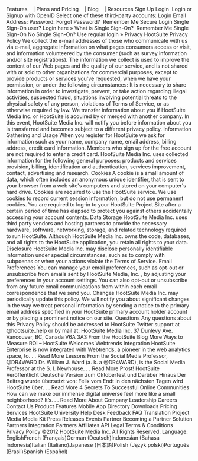 Features    | Plans and Pricing    | Blog    | Resources Sign Up Login  Login or Signup with OpenID Select one of these third-party accounts: Login Email Address: Password: Forgot Password?  Remember Me Secure Login Single Sign-On user? Login here » What is Single Sign-On?  Remember Me Single Sign-On No Single Sign-On? Use regular login » Privacy HootSuite Privacy Policy We collect the e-mail addresses of those who communicate with us via e-mail, aggregate information on what pages consumers access or visit, and information volunteered by the consumer (such as survey information and/or site registrations). The information we collect is used to improve the content of our Web pages and the quality of our service, and is not shared with or sold to other organizations for commercial purposes, except to provide products or services you've requested, when we have your permission, or under the following circumstances: It is necessary to share information in order to investigate, prevent, or take action regarding illegal activities, suspected fraud, situations involving potential threats to the physical safety of any person, violations of Terms of Service, or as otherwise required by law. We transfer information about you if HootSuite Media Inc. or HootSuite is acquired by or merged with another company. In this event, HootSuite Media Inc. will notify you before information about you is transferred and becomes subject to a different privacy policy. Information Gathering and Usage When you register for HootSuite we ask for information such as your name, company name, email address, billing address, credit card information. Members who sign up for the free account are not required to enter a credit card. HootSuite Media Inc. uses collected information for the following general purposes: products and services provision, billing, identification and authentication, services improvement, contact, advertising and research. Cookies A cookie is a small amount of data, which often includes an anonymous unique identifier, that is sent to your browser from a web site's computers and stored on your computer's hard drive. Cookies are required to use the HootSuite service. We use cookies to record current session information, but do not use permanent cookies. You are required to log-in to your HootSuite Project Site after a certain period of time has elapsed to protect you against others accidentally accessing your account contents. Data Storage HootSuite Media Inc. uses third party vendors and hosting partners to provide the necessary hardware, software, networking, storage, and related technology required to run HootSuite. Although HootSuite Media Inc. owns the code, databases, and all rights to the HootSuite application, you retain all rights to your data. Disclosure HootSuite Media Inc. may disclose personally identifiable information under special circumstances, such as to comply with subpoenas or when your actions violate the Terms of Service. Email Preferences You can manage your email preferences, such as opt-out or unsubscribe from emails sent by HootSuite Media, Inc. , by adjusting your preferences in your account settings. You can also opt-out or unsubscribe from any future email communications from within each email correspondence that we send you. Changes HootSuite Media Inc. may periodically update this policy. We will notify you about significant changes in the way we treat personal information by sending a notice to the primary email address specified in your HootSuite primary account holder account or by placing a prominent notice on our site. Questions Any questions about this Privacy Policy should be addressed to HootSuite Twitter support at @hootsuite\_help or by mail at: HootSuite Media Inc. 37 Dunlevy Ave. Vancouver, BC, Canada V6A 3A3 From the HootSuite Blog More Ways to Measure ROI – HootSuite Welcomes Webtrends Integration HootSuite Enterprise is now integrated with Webtrends, a pioneer in the web analytics space, to. . . Read More Lessons From the Social Media Professor, @DR4WARD Dr. William J. Ward (a. k. a @DR4WARD), is the Social Media Professor at the S. I. Newhouse. . . Read More Prost! HootSuite Veröffentlicht Deutsche Version zum Oktoberfest und Darüber Hinaus Der Beitrag wurde übersetzt von: Felix vom Endt In den nächsten Tagen wird HootSuite über. . . Read More 4 Secrets To Successful Online Communities How can we make our immense digital universe feel more like a small neighborhood? It’s. . . Read More About Company Leadership Careers Contact Us Product Features Mobile App Directory Downloads Pricing Services HootSuite University Help Desk Feedback FAQ Translation Project Media Media Kit Press Releases Events Partner Becoming a Partner Solution Partners Integration Partners Affiliates API Legal Terms & Conditions Privacy Policy ©2012 HootSuite Media Inc. All Rights Reserved. Language: EnglishFrench (Français)German (Deutsch)Indonesian (Bahasa Indonesia)Italian (Italiano)Japanese (日本語)Polish (Język polski)Português (Brasil)Spanish (Español)